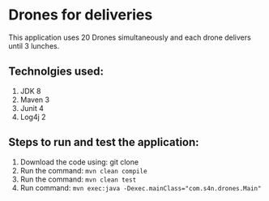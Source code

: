 # Drones for deliveries
This application uses 20 Drones simultaneously and each drone delivers until 3 lunches.

Technolgies used:
-----------------------
1. JDK 8
2. Maven 3
3. Junit 4
4. Log4j 2

Steps to run and test the application:
-----------------------

1. Download the code using: git clone
2. Run the command: `mvn clean compile`
3. Run the command: `mvn clean test`
4. Run command: `mvn exec:java -Dexec.mainClass="com.s4n.drones.Main"`